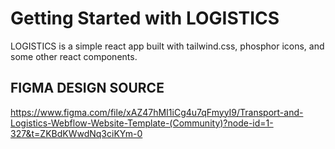 # Getting Started with LOGISTICS
LOGISTICS is a simple react app built with tailwind.css, phosphor icons, and some other react components.

## FIGMA DESIGN SOURCE
https://www.figma.com/file/xAZ47hMI1iCg4u7qFmyyI9/Transport-and-Logistics-Webflow-Website-Template-(Community)?node-id=1-327&t=ZKBdKWwdNq3ciKYm-0

